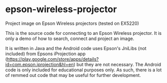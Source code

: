 # epson-wireless-projector
Project image on Epson Wireless projectors (tested on EX5220)

This is the source code for connecting to an Epson Wireless projector. It is only a demo of how to search, connect and project an image.

It is written in Java and the Android code uses Epson's JniLibs (not included) from Epsons iProjection app (https://play.google.com/store/apps/details?id=com.epson.iprojection&hl=en) but they are not necessary. The Android code is only included for educational purposes only. As such, there is a lot of remmed out code that may be useful for further development.

